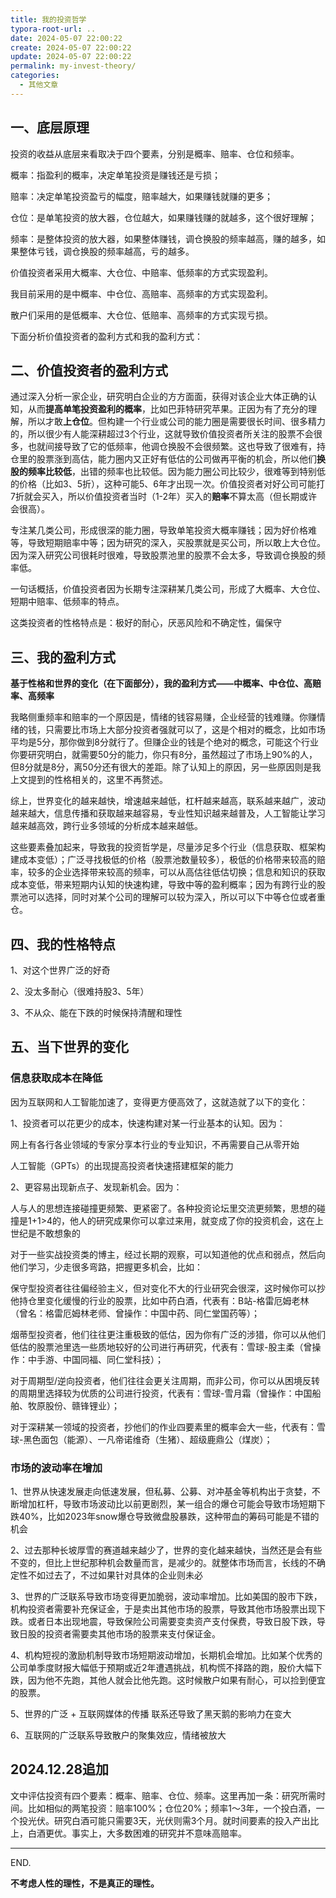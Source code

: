 ```yaml
---
title: 我的投资哲学
typora-root-url: ..
date: 2024-05-07 22:00:22
create: 2024-05-07 22:00:22
update: 2024-05-07 22:00:22
permalink: my-invest-theory/
categories:
  - 其他文章
---
```



## 一、底层原理

投资的收益从底层来看取决于四个要素，分别是概率、赔率、仓位和频率。

概率：指盈利的概率，决定单笔投资是赚钱还是亏损；

赔率：决定单笔投资盈亏的幅度，赔率越大，如果赚钱就赚的更多；

仓位：是单笔投资的放大器，仓位越大，如果赚钱赚的就越多，这个很好理解；

频率：是整体投资的放大器，如果整体赚钱，调仓换股的频率越高，赚的越多，如果整体亏钱，调仓换股的频率越高，亏的越多。

价值投资者采用大概率、大仓位、中赔率、低频率的方式实现盈利。

我目前采用的是中概率、中仓位、高赔率、高频率的方式实现盈利。

散户们采用的是低概率、大仓位、低赔率、高频率的方式实现亏损。

下面分析价值投资者的盈利方式和我的盈利方式：



## 二、价值投资者的盈利方式

通过深入分析一家企业，研究明白企业的方方面面，获得对该企业大体正确的认知，从而**提高单笔投资盈利的概率**，比如巴菲特研究苹果。正因为有了充分的理解，所以才敢**上仓位**。但构建一个行业或公司的能力圈是需要很长时间、很多精力的，所以很少有人能深耕超过3个行业，这就导致价值投资者所关注的股票不会很多，也就间接导致了它的低频率，他调仓换股不会很频繁。这也导致了很难有，持仓里的股票涨到高估，能力圈内又正好有低估的公司做再平衡的机会，所以他们**换股的频率比较低**，出错的频率也比较低。因为能力圈公司比较少，很难等到特别低的价格（比如3、5折），这种可能5、6年才出现一次。价值投资者对好公司可能打7折就会买入，所以价值投资者当时（1-2年）买入的**赔率**不算太高（但长期或许会很高）。

专注某几类公司，形成很深的能力圈，导致单笔投资大概率赚钱；因为好价格难等，导致短期赔率中等；因为研究的深入，买股票就是买公司，所以敢上大仓位。因为深入研究公司很耗时很难，导致股票池里的股票不会太多，导致调仓换股的频率低。

一句话概括，价值投资者因为长期专注深耕某几类公司，形成了大概率、大仓位、短期中赔率、低频率的特点。

这类投资者的性格特点是：极好的耐心，厌恶风险和不确定性，偏保守


## 三、我的盈利方式

**基于性格和世界的变化（在下面部分），我的盈利方式——中概率、中仓位、高赔率、高频率**

我略侧重频率和赔率的一个原因是，情绪的钱容易赚，企业经营的钱难赚。你赚情绪的钱，只需要比市场上大部分投资者强就可以了，这是个相对的概念，比如市场平均是5分，那你做到8分就行了。但赚企业的钱是个绝对的概念，可能这个行业你要研究明白，就需要50分的能力，你只有8分，虽然超过了市场上90%的人，但8分就是8分，离50分还有很大的差距。除了认知上的原因，另一些原因则是我上文提到的性格相关的，这里不再赘述。

综上，世界变化的越来越快，增速越来越低，杠杆越来越高，联系越来越广，波动越来越大，信息传播和获取越来越容易，专业性知识越来越普及，人工智能让学习越来越高效，跨行业多领域的分析成本越来越低。

这些要素叠加起来，导致我的投资哲学是，尽量涉足多个行业（信息获取、框架构建成本变低）；广泛寻找极低的价格（股票池数量较多），极低的价格带来较高的赔率，较多的企业选择带来较高的频率，可以从高估往低估切换；信息和知识的获取成本变低，带来短期内认知的快速构建，导致中等的盈利概率；因为有跨行业的股票池可以选择，同时对某个公司的理解可以较为深入，所以可以下中等仓位或者重仓。



## 四、我的性格特点

1、对这个世界广泛的好奇

2、没太多耐心（很难持股3、5年）

3、不从众、能在下跌的时候保持清醒和理性



## 五、当下世界的变化



### 信息获取成本在降低

因为互联网和人工智能加速了，变得更方便高效了，这就造就了以下的变化：

1、投资者可以花更少的成本，快速构建对某一行业基本的认知。因为：

网上有各行各业领域的专家分享本行业的专业知识，不再需要自己从零开始

人工智能（GPTs）的出现提高投资者快速搭建框架的能力

2、更容易出现新点子、发现新机会。因为：

人与人的思想连接碰撞更频繁、更紧密了。各种投资论坛里交流更频繁，思想的碰撞是1+1>4的，他人的研究成果你可以拿过来用，就变成了你的投资机会，这在上世纪是不敢想象的

对于一些实战投资类的博主，经过长期的观察，可以知道他的优点和弱点，然后向他们学习，少走很多弯路，把握更多机会，比如：

保守型投资者往往偏经验主义，但对变化不大的行业研究会很深，这时候你可以抄他持仓里变化缓慢的行业的股票，比如中药白酒，代表有：B站-格雷厄姆老林（曾名：格雷厄姆林老师、曾操作：中国中药、同仁堂国药等）；

烟蒂型投资者，他们往往更注重极致的低估，因为你有广泛的涉猎，你可以从他们低估的股票池里选一些质地较好的公司进行再研究，代表有：雪球-股主柔（曾操作：中手游、中国同福、同仁堂科技）；

对于周期型/逆向投资者，他们往往会更关注周期，而非公司，你可以从困境反转的周期里选择较为优质的公司进行投资，代表有：雪球-雪月霜（曾操作：中国船舶、牧原股份、赣锋锂业）；

对于深耕某一领域的投资者，抄他们的作业四要素里的概率会大一些，代表有：雪球-黑色面包（能源）、一凡帝诺维奇（生猪）、超级鹿鼎公（煤炭）；

### 市场的波动率在增加

1、世界从快速发展走向低速发展，但私募、公募、对冲基金等机构出于贪婪，不断增加杠杆，导致市场波动比以前更剧烈，某一组合的爆仓可能会导致市场短期下跌40%，比如2023年snow爆仓导致微盘股暴跌，这种带血的筹码可能是不错的机会

2、过去那种长坡厚雪的赛道越来越少了，世界的变化越来越快，当然还是会有些不变的，但比上世纪那种机会数量而言，是减少的。就整体市场而言，长线的不确定性不如过去了，不过如果针对具体的企业则未必

3、世界的广泛联系导致市场变得更加脆弱，波动率增加。比如美国的股市下跌，机构投资者需要补充保证金，于是卖出其他市场的股票，导致其他市场股票出现下跌。或者日本出现地震，导致保险公司需要变卖资产支付保费，导致日股下跌，导致日股的投资者需要卖其他市场的股票来支付保证金。

4、机构短视的激励机制导致市场短期波动增加，长期机会增加。比如某个优秀的公司单季度财报大幅低于预期或近2年遭遇挑战，机构慌不择路的跑，股价大幅下跌，因为他不先跑，其他人就会比他先跑。这时候散户如果有耐心，可以捡到便宜的股票。

5、世界的广泛 + 互联网媒体的传播 联系还导致了黑天鹅的影响力在变大

6、互联网的广泛联系导致散户的聚集效应，情绪被放大


## 2024.12.28追加

文中评估投资有四个要素：概率、赔率、仓位、频率。这里再加一条：研究所需时间。比如相似的两笔投资：赔率100%；仓位20%；频率1～3年，一个投白酒，一个投光伏。研究白酒可能只需要3天，光伏则需3个月。就时间要素的投入产出比上，白酒更优。事实上，大多数困难的研究并不意味高赔率。




----

END. 


**不考虑人性的理性，不是真正的理性。**

